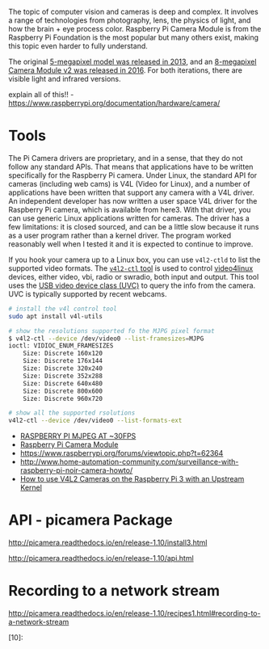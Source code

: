 <!--
Maintainer:   jeffskinnerbox@yahoo.com / www.jeffskinnerbox.me
Version:      0.4.0
-->


The topic of computer vision and cameras is deep and complex.
It involves a range of technologies from photography,
lens, the physics of light, and how the brain + eye process color.
Raspberry Pi Camera Module is from the Raspberry Pi Foundation
is the most popular but many others exist,
making this topic even harder to fully understand.

The original [5-megapixel model was released in 2013][01],
and an [8-megapixel Camera Module v2 was released in 2016][02].
For both iterations, there are visible light and infrared versions.


explain all of this!! - https://www.raspberrypi.org/documentation/hardware/camera/

# Tools
The Pi Camera drivers are proprietary, and in a sense,
that they do not follow any standard APIs.
That means that applications have to be written specifically for the Raspberry Pi camera.
Under Linux, the standard API for cameras (including web cams) is V4L (Video for Linux), and a number of applications have been written that support any camera with a V4L driver. An independent developer has now written a user space V4L driver for the Raspberry Pi camera, which is available from here3. With that driver, you can use generic Linux applications written for cameras. The driver has a few limitations: it is closed sourced, and can be a little slow because it runs as a user program rather than a kernel driver. The program worked reasonably well when I tested it and it is expected to continue to improve.

If you hook your camera up to a Linux box,
you can use `v4l2-ctld` to list the supported video formats.
The [`v4l2-ctl` tool][05] is used to control [video4linux][04] devices,
either video, vbi, radio or swradio, both input and output.
This tool uses the [USB video device class (UVC)][03] to query the info from the camera.
UVC is typically supported by recent webcams.

```bash
# install the v4l control tool
sudo apt install v4l-utils

# show the resolutions supported fo the MJPG pixel format
$ v4l2-ctl --device /dev/video0 --list-framesizes=MJPG
ioctl: VIDIOC_ENUM_FRAMESIZES
	Size: Discrete 160x120
	Size: Discrete 176x144
	Size: Discrete 320x240
	Size: Discrete 352x288
	Size: Discrete 640x480
	Size: Discrete 800x600
	Size: Discrete 960x720

# show all the supported rsolutions
v4l2-ctl --device /dev/video0 --list-formats-ext
```
* [RASPBERRY PI MJPEG AT ~30FPS](http://www.lewisroberts.com/2015/05/15/raspberry-pi-mjpeg-at-30fps/)
* [Raspberry Pi Camera Module](https://www.geeetech.com/wiki/index.php/Raspberry_Pi_Camera_Module)
* https://www.raspberrypi.org/forums/viewtopic.php?t=62364
* http://www.home-automation-community.com/surveillance-with-raspberry-pi-noir-camera-howto/
* [How to use V4L2 Cameras on the Raspberry Pi 3 with an Upstream Kernel](https://blogs.s-osg.org/use-v4l2-cameras-raspberry-pi-3-upstream-kernel/)

# API - picamera Package
http://picamera.readthedocs.io/en/release-1.10/install3.html

http://picamera.readthedocs.io/en/release-1.10/api.html

# Recording to a network stream
http://picamera.readthedocs.io/en/release-1.10/recipes1.html#recording-to-a-network-stream



[01]:https://www.raspberrypi.org/blog/camera-board-available-for-sale/
[02]:https://www.raspberrypi.org/blog/new-8-megapixel-camera-board-sale-25/
[03]:https://en.wikipedia.org/wiki/USB_video_device_class
[04]:https://en.wikipedia.org/wiki/Video4Linux
[05]:http://trac.gateworks.com/wiki/linux/v4l2
[06]:
[07]:
[08]:
[09]:
[10]:
